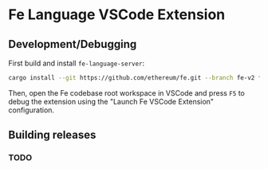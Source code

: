 # Fe Language VSCode Extension

## Development/Debugging
First build and install `fe-language-server`:

```sh
cargo install --git https://github.com/ethereum/fe.git --branch fe-v2 fe-language-server
```

Then, open the Fe codebase root workspace in VSCode and press `F5` to debug the extension using the "Launch Fe VSCode Extension" configuration.

## Building releases
### TODO
